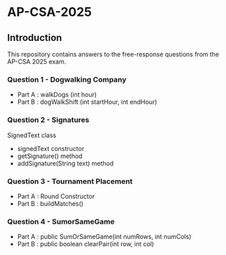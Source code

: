 # AP-CSA-2025

## Introduction
This repository contains answers to the free-response questions from the AP-CSA 2025 exam. 

### Question 1 - Dogwalking Company 

- Part A : walkDogs (int hour)
- Part B : dogWalkShift (int startHour, int endHour) 

### Question 2 - Signatures

SignedText class 
- signedText constructor 
- getSignature() method
- addSignature(String text) method

### Question 3 - Tournament Placement

- Part A : Round Constructor
- Part B : buildMatches() 

### Question 4 - SumorSameGame 

- Part A : public SumOrSameGame(int numRows, int numCols)
- Part B : public boolean clearPair(int row, int col)
